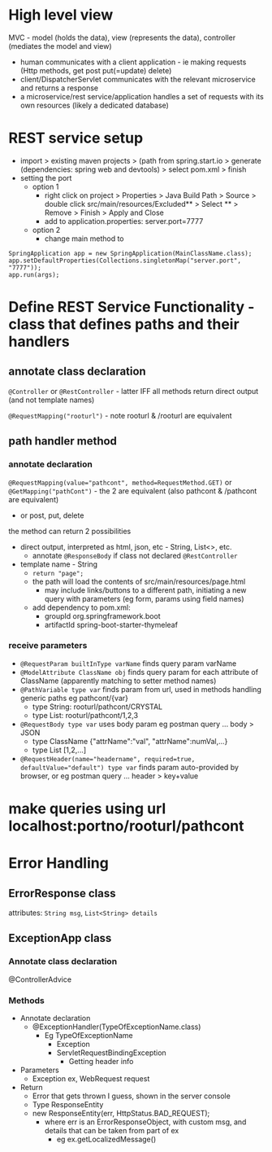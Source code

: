 # High level view
MVC - model (holds the data), view (represents the data), controller (mediates the model and view)
* human communicates with a client application - ie making requests (Http methods, get post put(=update) delete)
* client/DispatcherServlet communicates with the relevant microservice and returns a response
* a microservice/rest service/application handles a set of requests with its own resources (likely a dedicated database)
# REST service setup
* import > existing maven projects > (path from spring.start.io > generate (dependencies: spring web and devtools) > select pom.xml > finish
* setting the port
  * option 1
    * right click on project > Properties > Java Build Path > Source > double click src/main/resources/Excluded** > Select ** > Remove > Finish > Apply and Close
    * add to application.properties: server.port=7777
  * option 2
    * change main method to
```
SpringApplication app = new SpringApplication(MainClassName.class);
app.setDefaultProperties(Collections.singletonMap("server.port", "7777"));
app.run(args);
```
# Define REST Service Functionality - class that defines paths and their handlers
## annotate class declaration
`@Controller` or `@RestController` - latter IFF all methods return direct output (and not template names)

`@RequestMapping("rooturl")` - note rooturl & /rooturl are equivalent
## path handler method
### annotate declaration
`@RequestMapping(value="pathcont", method=RequestMethod.GET)` or `@GetMapping("pathCont")` - the 2 are equivalent (also pathcont & /pathcont are equivalent)
* or post, put, delete

the method can return 2 possibilities
* direct output, interpreted as html, json, etc - String, List<>, etc.
  * annotate `@ResponseBody` if class not declared `@RestController`
* template name - String
  * `return "page";`
  * the path will load the contents of src/main/resources/page.html
    * may include links/buttons to a different path, initiating a new query with parameters (eg form, params using field names)
  * add dependency to pom.xml:
    * groupId org.springframework.boot
    * artifactId spring-boot-starter-thymeleaf
### receive parameters
* `@RequestParam builtInType varName` finds query param varName
* `@ModelAttribute ClassName obj` finds query param for each attribute of ClassName (apparently matching to setter method names)
* `@PathVariable type var` finds param from url, used in methods handling generic paths eg pathcont/{var}
  * type String: rooturl/pathcont/CRYSTAL
  * type List: rooturl/pathcont/1,2,3
* `@RequestBody type var` uses body param eg postman query ... body > JSON
  * type ClassName {"attrName":"val", "attrName":numVal,...}
  * type List [1,2,...]
* `@RequestHeader(name="headername", required=true, defaultValue="default") type var` finds param auto-provided by browser, or eg postman query ... header > key+value
# make queries using url localhost:portno/rooturl/pathcont
# Error Handling
## ErrorResponse class
attributes: `String msg`, `List<String> details`
## ExceptionApp class
### Annotate class declaration
@ControllerAdvice
### Methods
* Annotate declaration
  * @ExceptionHandler(TypeOfExceptionName.class)
    * Eg TypeOfExceptionName
      * Exception
      * ServletRequestBindingException
        * Getting header info
* Parameters
  * Exception ex, WebRequest request
* Return
  * Error that gets thrown I guess, shown in the server console
  * Type ResponseEntity<Object>
  * new ResponseEntity(err, HttpStatus.BAD_REQUEST);
    * where err is an ErrorResponseObject, with custom msg, and details that can be taken from part of ex
      * eg ex.getLocalizedMessage()

